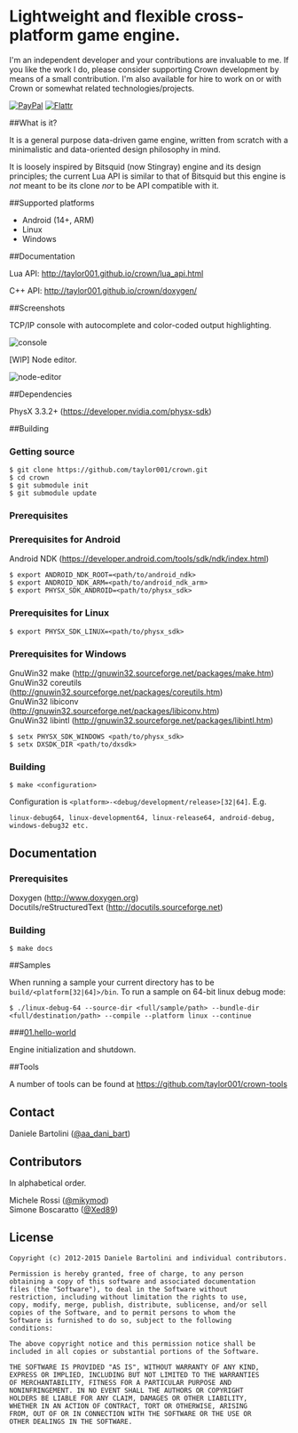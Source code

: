 Lightweight and flexible cross-platform game engine.
=====

I'm an independent developer and your contributions are invaluable to me. If you like the work I do, please consider supporting Crown development by means of a small contribution. I'm also available for hire to work on or with Crown or somewhat related technologies/projects.

[![PayPal](https://www.paypalobjects.com/en_US/i/btn/btn_donate_LG.gif)](https://www.paypal.com/cgi-bin/webscr?cmd=_s-xclick&hosted_button_id=6FQMPUQQ8KQKW)
[![Flattr](http://api.flattr.com/button/flattr-badge-large.png)](https://flattr.com/thing/4945485/Crown)

##What is it?

It is a general purpose data-driven game engine, written from scratch with a minimalistic and data-oriented design philosophy in mind.

It is loosely inspired by Bitsquid (now Stingray) engine and its design principles; the current Lua API is similar to that of Bitsquid but this engine is *not* meant to be its clone *nor* to be API compatible with it.

##Supported platforms

 * Android (14+, ARM)
 * Linux
 * Windows

##Documentation

Lua API: http://taylor001.github.io/crown/lua_api.html

C++ API: http://taylor001.github.io/crown/doxygen/

##Screenshots

TCP/IP console with autocomplete and color-coded output highlighting.

![console](https://raw.githubusercontent.com/taylor001/crown/master/docs/shots/console.png)

[WIP] Node editor.

![node-editor](https://raw.githubusercontent.com/taylor001/crown/master/docs/shots/node-editor.png)

##Dependencies

PhysX 3.3.2+ (https://developer.nvidia.com/physx-sdk)

##Building

### Getting source

	$ git clone https://github.com/taylor001/crown.git
	$ cd crown
	$ git submodule init
	$ git submodule update

### Prerequisites

### Prerequisites for Android

Android NDK (https://developer.android.com/tools/sdk/ndk/index.html)

	$ export ANDROID_NDK_ROOT=<path/to/android_ndk>
	$ export ANDROID_NDK_ARM=<path/to/android_ndk_arm>
	$ export PHYSX_SDK_ANDROID=<path/to/physx_sdk>
	
### Prerequisites for Linux

	$ export PHYSX_SDK_LINUX=<path/to/physx_sdk>

### Prerequisites for Windows

GnuWin32 make (http://gnuwin32.sourceforge.net/packages/make.htm)  
GnuWin32 coreutils (http://gnuwin32.sourceforge.net/packages/coreutils.htm)  
GnuWin32 libiconv (http://gnuwin32.sourceforge.net/packages/libiconv.htm)  
GnuWin32 libintl (http://gnuwin32.sourceforge.net/packages/libintl.htm)

	$ setx PHYSX_SDK_WINDOWS <path/to/physx_sdk>
	$ setx DXSDK_DIR <path/to/dxsdk>
	
### Building

	$ make <configuration>
	
Configuration is `<platform>-<debug/development/release>[32|64]`. E.g.

	linux-debug64, linux-development64, linux-release64, android-debug, windows-debug32 etc.
## Documentation
### Prerequisites

Doxygen (http://www.doxygen.org)  
Docutils/reStructuredText (http://docutils.sourceforge.net)

### Building

	$ make docs
	
##Samples

When running a sample your current directory has to be `build/<platform[32|64]>/bin`.
To run a sample on 64-bit linux debug mode:

	$ ./linux-debug-64 --source-dir <full/sample/path> --bundle-dir <full/destination/path> --compile --platform linux --continue

###[01.hello-world](https://github.com/taylor001/crown/tree/master/samples/01.hello-world)

Engine initialization and shutdown.

##Tools

A number of tools can be found at https://github.com/taylor001/crown-tools

Contact
-------

Daniele Bartolini ([@aa_dani_bart](https://twitter.com/aa_dani_bart))

Contributors
------------

In alphabetical order.

Michele Rossi ([@mikymod](https://github.com/mikymod))  
Simone Boscaratto ([@Xed89](https://github.com/Xed89))

License
-------

	Copyright (c) 2012-2015 Daniele Bartolini and individual contributors.

	Permission is hereby granted, free of charge, to any person
	obtaining a copy of this software and associated documentation
	files (the "Software"), to deal in the Software without
	restriction, including without limitation the rights to use,
	copy, modify, merge, publish, distribute, sublicense, and/or sell
	copies of the Software, and to permit persons to whom the
	Software is furnished to do so, subject to the following
	conditions:

	The above copyright notice and this permission notice shall be
	included in all copies or substantial portions of the Software.

	THE SOFTWARE IS PROVIDED "AS IS", WITHOUT WARRANTY OF ANY KIND,
	EXPRESS OR IMPLIED, INCLUDING BUT NOT LIMITED TO THE WARRANTIES
	OF MERCHANTABILITY, FITNESS FOR A PARTICULAR PURPOSE AND
	NONINFRINGEMENT. IN NO EVENT SHALL THE AUTHORS OR COPYRIGHT
	HOLDERS BE LIABLE FOR ANY CLAIM, DAMAGES OR OTHER LIABILITY,
	WHETHER IN AN ACTION OF CONTRACT, TORT OR OTHERWISE, ARISING
	FROM, OUT OF OR IN CONNECTION WITH THE SOFTWARE OR THE USE OR
	OTHER DEALINGS IN THE SOFTWARE.
